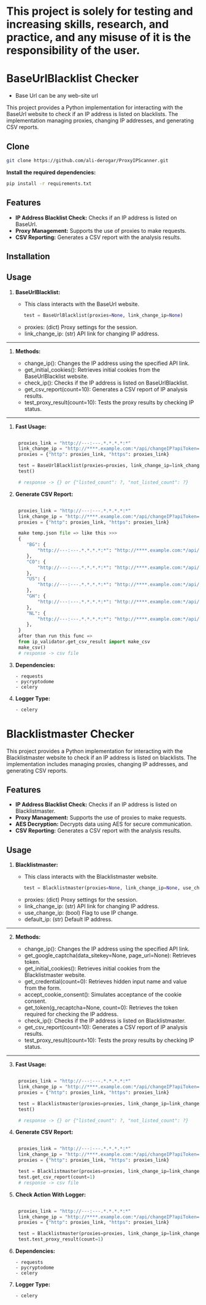 # This project is solely for testing and increasing skills, research, and practice, and any misuse of it is the responsibility of the user.

# BaseUrlBlacklist Checker
* Base Url can be any web-site url

This project provides a Python implementation for interacting with the BaseUrl website to check if an IP address is listed on blacklists. The implementation managing proxies, changing IP addresses, and generating CSV reports.

## Clone

   ```sh
   git clone https://github.com/ali-derogar/ProxyIPScanner.git
   ```

 **Install the required dependencies:**
   ```sh
   pip install -r requirements.txt
   ```
   
## Features

- **IP Address Blacklist Check:** Checks if an IP address is listed on BaseUrl.
- **Proxy Management:** Supports the use of proxies to make requests.
- **CSV Reporting:** Generates a CSV report with the analysis results.

## Installation


## Usage

1. **BaseUrlBlacklist:**
   - This class interacts with the BaseUrl website.

   ```python
      test = BaseUrlBlacklist(proxies=None, link_change_ip=None)
   ```

    - proxies: (dict) Proxy settings for the session.
    - link_change_ip: (str) API link for changing IP address.
---

1. **Methods:**

   - change_ip(): Changes the IP address using the specified API link.
   - get_initial_cookies(): Retrieves initial cookies from the BaseUrlBlacklist website.
   - check_ip(): Checks if the IP address is listed on BaseUrlBlacklist.
   - get_csv_report(count=10): Generates a CSV report of IP analysis results.
   - test_proxy_result(count=10): Tests the proxy results by checking IP status.
---
1. **Fast Usage:**
   ```python

    proxies_link = "http://---:---.*.*.*.*:*"
    link_change_ip = "http://****.example.com:*/api/changeIP?apiToken=*"
    proxies = {"http": proxies_link, "https": proxies_link}

    test = BaseUrlBlacklist(proxies=proxies, link_change_ip=link_change_ip)
    test()

    # response -> {} or {"listed_count": ?, "not_listed_count": ?}
   ```

2. **Generate CSV Report:**
   ```python

    proxies_link = "http://---:---.*.*.*.*:*"
    link_change_ip = "http://****.example.com:*/api/changeIP?apiToken=*"
    proxies = {"http": proxies_link, "https": proxies_link}

    make temp.json file => like this >>>
    {
       "BG": {
           "http://---:---.*.*.*.*:*": "http://****.example.com:*/api/changeIP?apiToken=*"
       },
       "CO": {
           "http://---:---.*.*.*.*:*": "http://****.example.com:*/api/changeIP?apiToken=*"
       },
       "US": {
           "http://---:---.*.*.*.*:*": "http://****.example.com:*/api/changeIP?apiToken=*"
       },
       "GH": {
           "http://---:---.*.*.*.*:*": "http://****.example.com:*/api/changeIP?apiToken=*"
       },
       "NL": {
           "http://---:---.*.*.*.*:*": "http://****.example.com:*/api/changeIP?apiToken=*"
       },
    }
    after than run this func => 
    from ip_validator.get_csv_result import make_csv
    make_csv()
    # response -> csv file
   ```


3. **Dependencies:**
   ```text
   - requests
   - pycryptodome
   - celery
   ```

4. **Logger Type:**
   ```text
   - celery
   ```


# Blacklistmaster Checker

This project provides a Python implementation for interacting with the Blacklistmaster website to check if an IP address is listed on blacklists. The implementation includes managing proxies, changing IP addresses, and generating CSV reports.

## Features

- **IP Address Blacklist Check:** Checks if an IP address is listed on Blacklistmaster.
- **Proxy Management:** Supports the use of proxies to make requests.
- **AES Decryption:** Decrypts data using AES for secure communication.
- **CSV Reporting:** Generates a CSV report with the analysis results.

## Usage

1. **Blacklistmaster:**
   - This class interacts with the Blacklistmaster website.

   ```python
      test = Blacklistmaster(proxies=None, link_change_ip=None, use_change_ip=None, default_ip=None)
   ```

    - proxies: (dict) Proxy settings for the session.
    - link_change_ip: (str) API link for changing IP address.
    - use_change_ip: (bool) Flag to use IP change.
    - default_ip: (str) Default IP address.
---

2. **Methods:**

   - change_ip(): Changes the IP address using the specified API link.
   - get_google_captcha(data_sitekey=None, page_url=None): Retrieves token.
   - get_initial_cookies(): Retrieves initial cookies from the Blacklistmaster website.
   - get_credential(count=0): Retrieves hidden input name and value from the form.
   - accept_cookie_consent(): Simulates acceptance of the cookie consent.
   - get_token(g_recaptcha=None, count=0): Retrieves the token required for checking the IP address.
   - check_ip(): Checks if the IP address is listed on Blacklistmaster.
   - get_csv_report(count=10): Generates a CSV report of IP analysis results.
   - test_proxy_result(count=10): Tests the proxy results by checking IP status.
---
3. **Fast Usage:**
   ```python

    proxies_link = "http://---:---.*.*.*.*:*"
    link_change_ip = "http://****.example.com:*/api/changeIP?apiToken=*"
    proxies = {"http": proxies_link, "https": proxies_link}

    test = Blacklistmaster(proxies=proxies, link_change_ip=link_change_ip, use_change_ip=True)
    test()

    # response -> {} or {"listed_count": ?, "not_listed_count": ?}
   ```

4. **Generate CSV Report:**
   ```python

    proxies_link = "http://---:---.*.*.*.*:*"
    link_change_ip = "http://****.example.com:*/api/changeIP?apiToken=*"
    proxies = {"http": proxies_link, "https": proxies_link}

    test = Blacklistmaster(proxies=proxies, link_change_ip=link_change_ip, use_change_ip=True)
    test.get_csv_report(count=1)
    # response -> csv file
   ```

4. **Check Action With Logger:**
   ```python

    proxies_link = "http://---:---.*.*.*.*:*"
    link_change_ip = "http://****.example.com:*/api/changeIP?apiToken=*"
    proxies = {"http": proxies_link, "https": proxies_link}

    test = Blacklistmaster(proxies=proxies, link_change_ip=link_change_ip, use_change_ip=True)
    test.test_proxy_result(count=1)
   ```


5. **Dependencies:**
   ```text
   - requests
   - pycryptodome
   - celery
   ```

6. **Logger Type:**
   ```text
   - celery
   ```
